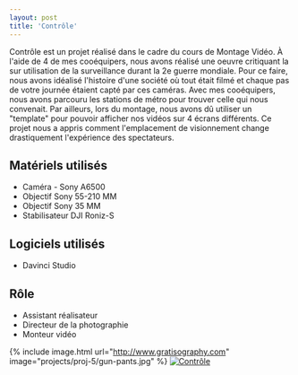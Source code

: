 ```yaml
---
layout: post
title: 'Contrôle'
---
```

Contrôle est un projet réalisé dans le cadre du cours de Montage Vidéo. À l'aide de 4 de mes cooéquipers, nous avons réalisé une oeuvre critiquant la sur utilisation de la surveillance durant la 2e guerre mondiale. Pour ce faire, nous avons idéalisé l'histoire d'une société où tout était filmé et chaque pas de votre journée étaient capté par ces caméras. Avec mes cooéquipers, nous avons parcouru les stations de métro pour trouver celle qui nous convenait. Par ailleurs, lors du montage, nous avons dû utiliser un "template" pour pouvoir afficher nos vidéos sur 4 écrans différents. Ce projet nous a appris comment l'emplacement de visionnement change drastiquement l'expérience des spectateurs.

## Matériels utilisés 
- Caméra - Sony A6500
- Objectif Sony 55-210 MM
- Objectif Sony 35 MM 
- Stabilisateur DJI Roniz-S

## Logiciels utilisés
- Davinci Studio

## Rôle
- Assistant réalisateur
- Directeur de la photographie
- Monteur vidéo


{% include image.html url="http://www.gratisography.com" image="projects/proj-5/gun-pants.jpg" %}
[![Contrôle](http://img.youtube.com/vi/YOUTUBE_VIDEO_ID_HERE/0.jpg)](https://youtu.be/tqY_zUwS9lI)
